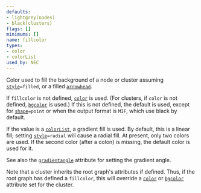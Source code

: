 ```yaml
---
defaults:
- lightgrey(nodes)
- black(clusters)
flags: []
minimums: []
name: fillcolor
types:
- color
- colorList
used_by: NEC
---
```

Color used to fill the background of a node or cluster
assuming [`style`](#d:style)`=filled`, or a filled [`arrowhead`](#d:arrowhead).

If `fillcolor` is not defined, [`color`](#d:color) is
used. (For clusters, if `color` is not defined,
[`bgcolor`](#d:bgcolor) is used.) If this is not defined,
the default is used, except for
[`shape`](#d:shape)`=point` or when the output
format is `MIF`,
which use black by default.

If the value is a [`colorList`](#k:colorList), a gradient fill is
used. By default, this is a linear fill; setting [`style`](#d:style)`=radial` will
cause a radial fill. At present, only two colors are used. If the second
color (after a colon) is missing, the default color is used for it.

See also the [`gradientangle`](#d:gradientangle) attribute
for setting the gradient angle. 

Note that a cluster inherits the root graph's attributes if defined.
Thus, if the root graph has defined a `fillcolor`, this will override a
[`color`](#d:color) or [`bgcolor`](#d:bgcolor) attribute set for the cluster.
